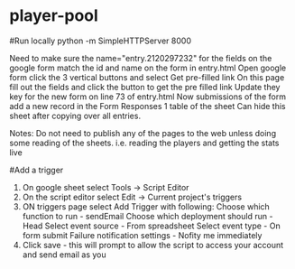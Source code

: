 # player-pool

#Run locally
python -m SimpleHTTPServer 8000

Need to make sure the name="entry.2120297232" for the fields on the google form match the id and name on the form in entry.html
Open google form click the 3 vertical buttons and select Get pre-filled link
On this page fill out the fields and click the button to get the pre filled link
Update they key for the new form on line 73 of entry.html
Now submissions of the form add a new record in the Form Responses 1 table of the sheet
Can hide this sheet after copying over all entries.

Notes: Do not need to publish any of the pages to the web unless doing some reading of the sheets. i.e. reading the players and getting the stats live

#Add a trigger
1. On google sheet select Tools -> Script Editor
2. On the script editor select Edit -> Current project's triggers
3. ON triggers page select Add Trigger with following:
  Choose which function to run - sendEmail
  Choose which deployment should run - Head
  Select event source - From spreadsheet
  Select event type - On form submit
  Failure notification settings - Nofity me immediately
4. Click save - this will prompt to allow the script to access your account and send email as you